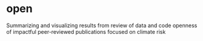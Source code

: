 # open
Summarizing and visualizing results from review of data and code openness of impactful peer-reviewed publications focused on climate risk
